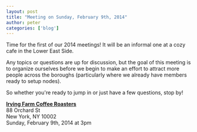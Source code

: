 ```yaml
---
layout: post
title: "Meeting on Sunday, February 9th, 2014"
author: peter
categories: ['blog']
---
```


Time for the first of our 2014 meetings! It will be an informal one at a cozy cafe in the Lower East Side.

Any topics or questions are up for discussion, but the goal of this meeting is to organize ourselves before we begin to make an effort
to attract more people across the boroughs (particularly where we already have members ready to setup nodes).

So whether you're ready to jump in or just have a few questions, stop by!

__[Irving Farm Coffee Roasters](https://www.google.com/maps?t=m&q=Irving+Farm+Coffee+Roasters)__<br>
88 Orchard St<br>
New York, NY 10002<br>
Sunday, February 9th, 2014 at 3pm

